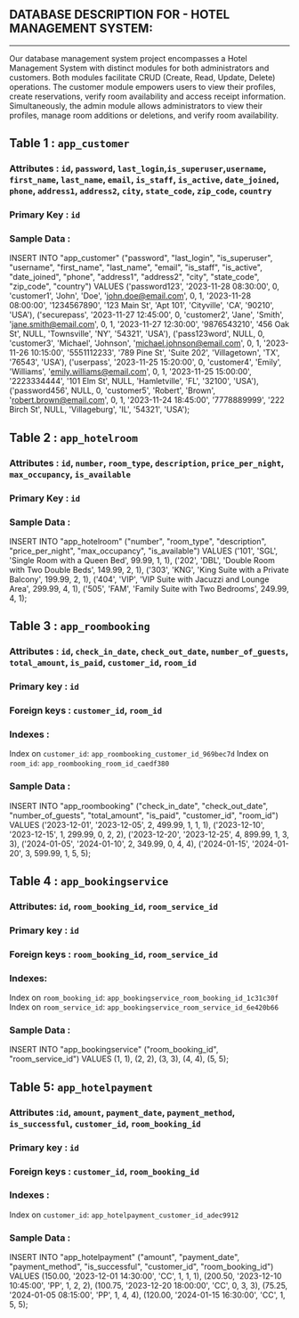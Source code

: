 ## DATABASE DESCRIPTION FOR - HOTEL MANAGEMENT SYSTEM:
--------------------------------------------------

Our database management system project encompasses a Hotel Management System with distinct modules for both administrators and customers. Both modules facilitate CRUD (Create, Read, Update, Delete) operations. 
The customer module empowers users to view their profiles, create reservations, verify room availability and access receipt information. Simultaneously, the admin module allows administrators to view their profiles, 
manage room additions or deletions, and verify room availability.

## Table 1 : `app_customer`
### Attributes : `id`, `password`, `last_login`,`is_superuser`,`username`, `first_name`, `last_name`, `email`, `is_staff`, `is_active`, `date_joined`, `phone`, `address1`, `address2`, `city`, `state_code`, `zip_code`, `country`
### Primary Key : `id`
### Sample Data :

INSERT INTO "app_customer" ("password", "last_login", "is_superuser", "username", "first_name", "last_name", "email", "is_staff", "is_active", "date_joined", "phone", "address1", "address2", "city", "state_code", "zip_code", "country")
VALUES
('password123', '2023-11-28 08:30:00', 0, 'customer1', 'John', 'Doe', 'john.doe@email.com', 0, 1, '2023-11-28 08:00:00', '1234567890', '123 Main St', 'Apt 101', 'Cityville', 'CA', '90210', 'USA'),
('securepass', '2023-11-27 12:45:00', 0, 'customer2', 'Jane', 'Smith', 'jane.smith@email.com', 0, 1, '2023-11-27 12:30:00', '9876543210', '456 Oak St', NULL, 'Townsville', 'NY', '54321', 'USA'),
('pass123word', NULL, 0, 'customer3', 'Michael', 'Johnson', 'michael.johnson@email.com', 0, 1, '2023-11-26 10:15:00', '5551112233', '789 Pine St', 'Suite 202', 'Villagetown', 'TX', '76543', 'USA'),
('userpass', '2023-11-25 15:20:00', 0, 'customer4', 'Emily', 'Williams', 'emily.williams@email.com', 0, 1, '2023-11-25 15:00:00', '2223334444', '101 Elm St', NULL, 'Hamletville', 'FL', '32100', 'USA'),
('password456', NULL, 0, 'customer5', 'Robert', 'Brown', 'robert.brown@email.com', 0, 1, '2023-11-24 18:45:00', '7778889999', '222 Birch St', NULL, 'Villageburg', 'IL', '54321', 'USA');


## Table 2 : `app_hotelroom`
### Attributes : `id`, `number`, `room_type`, `description`, `price_per_night`, `max_occupancy`, `is_available`
### Primary Key : `id`
### Sample Data :

INSERT INTO "app_hotelroom" ("number", "room_type", "description", "price_per_night", "max_occupancy", "is_available")
VALUES
('101', 'SGL', 'Single Room with a Queen Bed', 99.99, 1, 1),
('202', 'DBL', 'Double Room with Two Double Beds', 149.99, 2, 1),
('303', 'KNG', 'King Suite with a Private Balcony', 199.99, 2, 1),
('404', 'VIP', 'VIP Suite with Jacuzzi and Lounge Area', 299.99, 4, 1),
('505', 'FAM', 'Family Suite with Two Bedrooms', 249.99, 4, 1);

## Table 3 : `app_roombooking`
### Attributes : `id`, `check_in_date`, `check_out_date`, `number_of_guests`, `total_amount`, `is_paid`, `customer_id`, `room_id`
### Primary key : `id`
### Foreign keys : `customer_id`, `room_id`
### Indexes :

Index on `customer_id`: `app_roombooking_customer_id_969bec7d`
Index on `room_id`: `app_roombooking_room_id_caedf380`

### Sample Data :

INSERT INTO "app_roombooking" ("check_in_date", "check_out_date", "number_of_guests", "total_amount", "is_paid", "customer_id", "room_id")
VALUES
('2023-12-01', '2023-12-05', 2, 499.99, 1, 1, 1),
('2023-12-10', '2023-12-15', 1, 299.99, 0, 2, 2),
('2023-12-20', '2023-12-25', 4, 899.99, 1, 3, 3),
('2024-01-05', '2024-01-10', 2, 349.99, 0, 4, 4),
('2024-01-15', '2024-01-20', 3, 599.99, 1, 5, 5);


## Table 4 : `app_bookingservice`
### Attributes: `id`, `room_booking_id`,  `room_service_id`
### Primary key : `id`
### Foreign keys : `room_booking_id`,  `room_service_id`
### Indexes:

Index on `room_booking_id`: `app_bookingservice_room_booking_id_1c31c30f`
Index on `room_service_id`: `app_bookingservice_room_service_id_6e420b66`

### Sample Data :

INSERT INTO "app_bookingservice" ("room_booking_id", "room_service_id")
VALUES
(1, 1),
(2, 2),
(3, 3),
(4, 4),
(5, 5);

## Table 5: `app_hotelpayment`
### Attributes :`id`, `amount`, `payment_date`, `payment_method`, `is_successful`, `customer_id`, `room_booking_id`
### Primary key : `id`
### Foreign keys : `customer_id`, `room_booking_id`
### Indexes :
 Index on `customer_id`: `app_hotelpayment_customer_id_adec9912`

### Sample Data :

INSERT INTO "app_hotelpayment" ("amount", "payment_date", "payment_method", "is_successful", "customer_id", "room_booking_id")
VALUES
(150.00, '2023-12-01 14:30:00', 'CC', 1, 1, 1),
(200.50, '2023-12-10 10:45:00', 'PP', 1, 2, 2),
(100.75, '2023-12-20 18:00:00', 'CC', 0, 3, 3),
(75.25, '2024-01-05 08:15:00', 'PP', 1, 4, 4),
(120.00, '2024-01-15 16:30:00', 'CC', 1, 5, 5);

